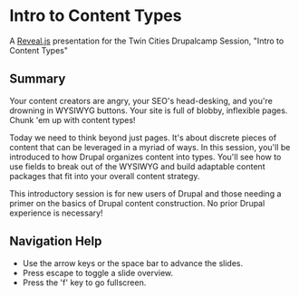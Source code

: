 Intro to Content Types
======================

A [Reveal.js](http://lab.hakim.se/reveal-js/) presentation for the Twin Cities Drupalcamp Session, "Intro to Content Types"

Summary
-------

Your content creators are angry, your SEO's head-desking, and you're drowning in WYSIWYG buttons. Your site is full of blobby, inflexible pages. Chunk 'em up with content types!

Today we need to think beyond just pages. It's about discrete pieces of content that can be leveraged in a myriad of ways. In this session, you'll be introduced to how Drupal organizes content into types. You'll see how to use fields to break out of the WYSIWYG and build adaptable content packages that fit into your overall content strategy.

This introductory session is for new users of Drupal and those needing a primer on the basics of Drupal content construction. No prior Drupal experience is necessary!

Navigation Help
---------------

 * Use the arrow keys or the space bar to advance the slides.
 * Press escape to toggle a slide overview. 
 * Press the 'f' key to go fullscreen.